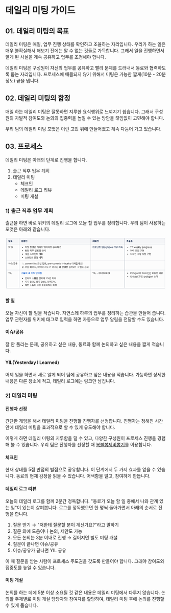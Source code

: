 # 데일리 미팅 가이드

## 01. 데일리 미팅의 목표

데일리 미팅은 매일, 업무 진행 상태를 확인하고 조율하는 자리입니다. 우리가 하는 일은 매우 불확실해서 해보기 전에는 알 수 없는 것들로 가득합니다. 그래서 일을 진행하면서 알게 된 사실을 계속 공유하고 업무를 조정해야 합니다.

데일리 미팅은 구성원이 자신의 업무를 공유하고 빨리 문제를 드러내서 동료와 협력하도록 돕는 자리입니다. 프로세스에 매몰되지 않기 위해서 미팅은 가능한 짧게(10분 - 20분 정도) 끝을 냅니다.

## 02. 데일리 미팅의 함정

매일 하는 데일리 미팅은 잘못하면 지루한 요식행위로 느껴지기 쉽습니다. 그래서 구성원의 자발적 참여도와 논의의 집중력을 높일 수 있는 방안을 끊임없이 고민해야 합니다.

우리 팀의 데일리 미팅 포맷은 이런 고민 위에 만들어졌고 계속 다듬어 가고 있습니다.

## 03. 프로세스

데일리 미팅은 아래의 단계로 진행을 합니다.

1. 출근 직후 업무 계획
2. 데일리 미팅
   - 체크인
   - 데일리 로그 리뷰
   - 미팅 개설

### 1) 출근 직후 업무 계획

출근을 하면 바로 위키의 데일리 로그에 오늘 할 업무를 정리합니다. 우리 팀이 사용하는 포맷은 아래와 같습니다.

![daily-log-screenshot](./images/daily-log-screenshot.png)

#### 할 일

오늘 자신이 할 일을 적습니다. 자연스레 하루의 업무를 정리하는 습관을 만들어 줍니다. 업무 관련자를 위키에 태그로 입력을 하면 자동으로 업무 알림을 전달할 수도 있습니다.

#### 이슈/공유

잘 안 풀리는 문제, 공유하고 싶은 내용, 동료와 함께 논의하고 싶은 내용을 짧게 적습니다.

#### YIL(Yesterday I Learned)

어제 일을 하면서 새로 알게 되어 팀에 공유하고 싶은 내용을 적습니다. 가능하면 상세한 내용은 다른 장소에 적고, 데일리 로그에는 링크만 남깁니다.

### 2) 데일리 미팅

#### 진행자 선정

간단한 게임을 해서 데일리 미팅을 진행할 진행자를 선정합니다. 진행자는 정해진 시간 안에 데일리 미팅을 효과적으로 할 수 있게 유도해야 합니다.

이렇게 하면 데일리 미팅의 지루함을 덜 수 있고, 다양한 구성원이 프로세스 진행을 경험해 볼 수 있습니다. 우리 팀은 진행자를 선정할 때 [복불봅제비뽑기](https://apps.apple.com/kr/app/%EB%B3%B5%EB%B6%88%EB%B3%B5-%EC%A0%9C%EB%B9%84%EB%BD%91%EA%B8%B0/id627332548)를 이용합니다. 

#### 체크인

현재 상태를 5점 만점의 별점으로 공유합니다. 이 단계에서 두 가지 효과를 얻을 수 있습니다. 동료의 현재 감정을 읽을 수 있습니다. 어색함을 덜고, 참여하게 만듭니다.

#### 데일리 로그 리뷰

오늘의 데일리 로그를 함께 2분간 정독합니다. "동료가 오늘 할 일 중에서 나와 관계 있는 일"이 있는지 살펴봅니다. 로그를 정독했으면 한 명씩 돌아가면서 아래의 순서로 진행을 합니다.

1. 질문 받기 → "저한테 질문할 분이 계신가요?"라고 말하기
2. 질문 외에 도움이나 논의, 제안도 가능
3. 모든 논의는 3분 이내로 진행 → 길어지면 별도 미팅 개설
4. 질문이 끝나면 이슈/공유
5. 이슈/공유가 끝나면 YIL 공유

이 때 질문을 받는 사람이 프로세스 주도권을 갖도록 만들어야 합니다. 그래야 참여도와 집중도를 높일 수 있습니다.

#### 미팅 개설

논의를 하는 데에 5분 이상 소요될 것 같은 내용은 데일리 미팅에서 다루지 않습니다. 논의할 주제별로 미팅 개설 담당자와 참여자를 할당하여, 데일리 미팅 후에 논의를 진행할 수 있게 돕습니다.
